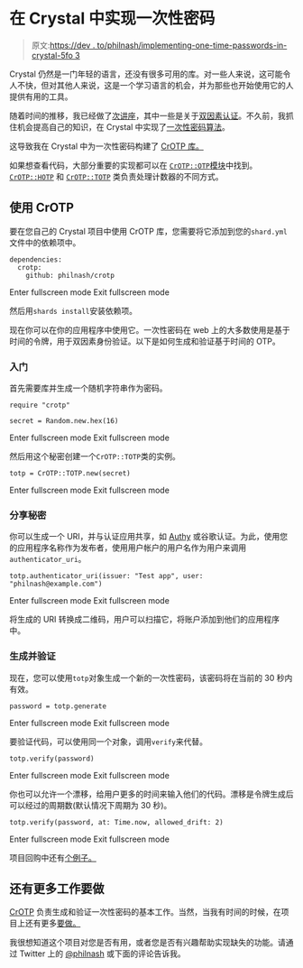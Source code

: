 # 在 Crystal 中实现一次性密码

> 原文:[https://dev . to/philnash/implementing-one-time-passwords-in-crystal-5fo 3](https://dev.to/philnash/implementing-one-time-passwords-in-crystal-5fo3)

Crystal 仍然是一门年轻的语言，还没有很多可用的库。对一些人来说，这可能令人不快，但对其他人来说，这是一个学习语言的机会，并为那些也开始使用它的人提供有用的工具。

随着时间的推移，我已经做了[次讲座](https://dev.to/speaking/history/)，其中一些是关于[双因素认证](https://www.youtube.com/watch?v=WipxMQjssRE)。不久前，我抓住机会提高自己的知识，在 Crystal 中实现了[一次性密码算法](https://en.wikipedia.org/wiki/HMAC-based_One-time_Password_algorithm)。

这导致我在 Crystal 中为一次性密码构建了 [CrOTP 库。](https://github.com/philnash/crotp)

如果想查看代码，大部分重要的实现都可以在 [`CrOTP::OTP`模块](https://github.com/philnash/crotp/blob/master/src/crotp/otp.cr)中找到。 [`CrOTP::HOTP`](https://github.com/philnash/crotp/blob/master/src/crotp/hotp.cr) 和 [`CrOTP::TOTP`](https://github.com/philnash/crotp/blob/master/src/crotp/totp.cr) 类负责处理计数器的不同方式。

## 使用 CrOTP

要在您自己的 Crystal 项目中使用 CrOTP 库，您需要将它添加到您的`shard.yml`文件中的依赖项中。

```
dependencies:
  crotp:
    github: philnash/crotp 
```

Enter fullscreen mode Exit fullscreen mode

然后用`shards install`安装依赖项。

现在你可以在你的应用程序中使用它。一次性密码在 web 上的大多数使用是基于时间的令牌，用于双因素身份验证。以下是如何生成和验证基于时间的 OTP。

### 入门

首先需要库并生成一个随机字符串作为密码。

```
require "crotp"

secret = Random.new.hex(16) 
```

Enter fullscreen mode Exit fullscreen mode

然后用这个秘密创建一个`CrOTP::TOTP`类的实例。

```
totp = CrOTP::TOTP.new(secret) 
```

Enter fullscreen mode Exit fullscreen mode

### 分享秘密

你可以生成一个 URI，并与认证应用共享，如 [Authy](https://authy.com/) 或谷歌认证。为此，使用您的应用程序名称作为发布者，使用用户帐户的用户名作为用户来调用`authenticator_uri`。

```
totp.authenticator_uri(issuer: "Test app", user: "philnash@example.com") 
```

Enter fullscreen mode Exit fullscreen mode

将生成的 URI 转换成二维码，用户可以扫描它，将账户添加到他们的应用程序中。

### 生成并验证

现在，您可以使用`totp`对象生成一个新的一次性密码，该密码将在当前的 30 秒内有效。

```
password = totp.generate 
```

Enter fullscreen mode Exit fullscreen mode

要验证代码，可以使用同一个对象，调用`verify`来代替。

```
totp.verify(password) 
```

Enter fullscreen mode Exit fullscreen mode

你也可以允许一个漂移，给用户更多的时间来输入他们的代码。漂移是令牌生成后可以经过的周期数(默认情况下周期为 30 秒)。

```
totp.verify(password, at: Time.now, allowed_drift: 2) 
```

Enter fullscreen mode Exit fullscreen mode

项目回购中还有[个例子。](https://github.com/philnash/crotp/blob/master/example/crotp.cr)

## 还有更多工作要做

[CrOTP](https://github.com/philnash/crotp) 负责生成和验证一次性密码的基本工作。当然，当我有时间的时候，在项目上还有更多[要做。](https://github.com/philnash/crotp#todo)

我很想知道这个项目对您是否有用，或者您是否有兴趣帮助实现缺失的功能。请通过 Twitter 上的 [@philnash](https://twitter.com/philnash) 或下面的评论告诉我。